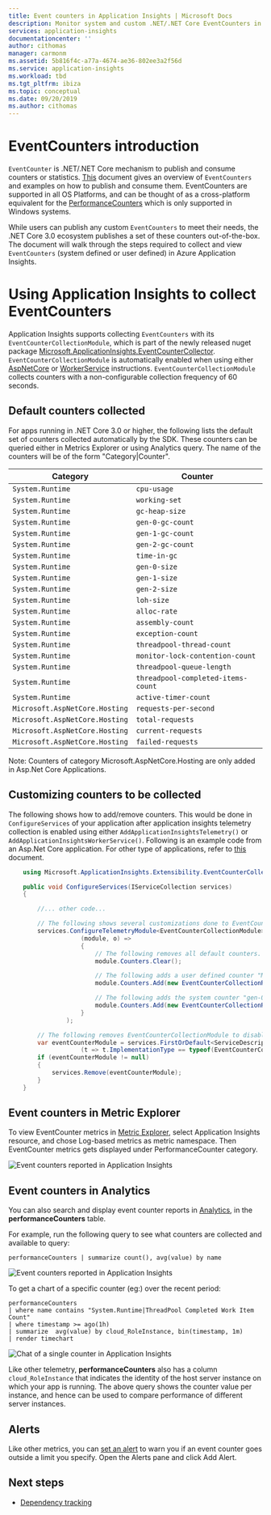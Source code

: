 ```yaml
---
title: Event counters in Application Insights | Microsoft Docs
description: Monitor system and custom .NET/.NET Core EventCounters in Application Insights.
services: application-insights
documentationcenter: ''
author: cithomas
manager: carmonm
ms.assetid: 5b816f4c-a77a-4674-ae36-802ee3a2f56d
ms.service: application-insights
ms.workload: tbd
ms.tgt_pltfrm: ibiza
ms.topic: conceptual
ms.date: 09/20/2019
ms.author: cithomas
---
```

# EventCounters introduction

`EventCounter` is .NET/.NET Core mechanism to publish and consume counters or statistics. [This](https://github.com/dotnet/corefx/blob/master/src/System.Diagnostics.Tracing/documentation/EventCounterTutorial.md) document gives an overview of `EventCounters` and examples on how to publish and consume them. EventCounters are supported in all OS Platforms, and can be thought of as a cross-platform equivalent for the [PerformanceCounters](https://docs.microsoft.com/dotnet/api/system.diagnostics.performancecounter) which is only supported in Windows systems.

While users can publish any custom `EventCounters` to meet their needs, the .NET Core 3.0 ecosystem publishes a set of these counters out-of-the-box. The document will walk through the steps required to collect and view `EventCounters` (system defined or user defined) in Azure Application Insights.

# Using Application Insights to collect EventCounters

Application Insights supports collecting `EventCounters` with its `EventCounterCollectionModule`, which is part of the newly released nuget package [Microsoft.ApplicationInsights.EventCounterCollector](https://www.nuget.org/packages/Microsoft.ApplicationInsights.EventCounterCollector). `EventCounterCollectionModule` is automatically enabled when using either [AspNetCore](asp-net-core.md) or [WorkerService](worker-service.md) instructions. `EventCounterCollectionModule` collects counters with a non-configurable collection frequency of 60 seconds.

## Default counters collected

For apps running in .NET Core 3.0 or higher, the following lists the default set of counters collected automatically by the SDK. These counters can be queried either in Metrics Explorer or using Analytics query. The name of the counters will be of the form "Category|Counter".

|Category | Counter|
|---------------|-------|
|`System.Runtime` | `cpu-usage` |
|`System.Runtime` | `working-set` |
|`System.Runtime` | `gc-heap-size` |
|`System.Runtime` | `gen-0-gc-count` |
|`System.Runtime` | `gen-1-gc-count` |
|`System.Runtime` | `gen-2-gc-count` |
|`System.Runtime` | `time-in-gc` |
|`System.Runtime` | `gen-0-size` |
|`System.Runtime` | `gen-1-size` |
|`System.Runtime` | `gen-2-size` |
|`System.Runtime` | `loh-size` |
|`System.Runtime` | `alloc-rate` |
|`System.Runtime` | `assembly-count` |
|`System.Runtime` | `exception-count` |
|`System.Runtime` | `threadpool-thread-count` |
|`System.Runtime` | `monitor-lock-contention-count` |
|`System.Runtime` | `threadpool-queue-length` |
|`System.Runtime` | `threadpool-completed-items-count` |
|`System.Runtime` | `active-timer-count` |
|`Microsoft.AspNetCore.Hosting` | `requests-per-second` |
|`Microsoft.AspNetCore.Hosting` | `total-requests` |
|`Microsoft.AspNetCore.Hosting` | `current-requests` |
|`Microsoft.AspNetCore.Hosting` | `failed-requests` |

Note: Counters of category Microsoft.AspNetCore.Hosting are only added in Asp.Net Core Applications.

## Customizing counters to be collected

The following shows how to add/remove counters. This would be done in `ConfigureServices` of your application after application insights telemetry collection is enabled using either `AddApplicationInsightsTelemetry()` or `AddApplicationInsightsWorkerService()`. Following is an example code from an Asp.Net Core application. For other type of applications, refer to [this](worker-service.md#configuring-or-removing-default-telemetrymodules) document.

```csharp
    using Microsoft.ApplicationInsights.Extensibility.EventCounterCollector;

    public void ConfigureServices(IServiceCollection services)
    {

        //... other code...

        // The following shows several customizations done to EventCounterCollectionModule.
        services.ConfigureTelemetryModule<EventCounterCollectionModule>(
                    (module, o) =>
                    {
                        // The following removes all default counters.
                        module.Counters.Clear();

                        // The following adds a user defined counter "MyCounter" from EventSource named "MyEventSource"
                        module.Counters.Add(new EventCounterCollectionRequest("MyEventSource", "MyCounter"));

                        // The following adds the system counter "gen-0-size" from "System.Runtime"
                        module.Counters.Add(new EventCounterCollectionRequest("System.Runtime", "gen-0-size"));
                    }
                );

        // The following removes EventCounterCollectionModule to disable the module completely.
        var eventCounterModule = services.FirstOrDefault<ServiceDescriptor>
                    (t => t.ImplementationType == typeof(EventCounterCollectionModule));
        if (eventCounterModule != null)
        {
            services.Remove(eventCounterModule);
        }
    }
```

## Event counters in Metric Explorer

To view EventCounter metrics in [Metric Explorer](https://docs.microsoft.com/azure/azure-monitor/platform/metrics-charts), select Application Insights resource, and chose Log-based metrics as metric namespace. Then EventCounter metrics gets displayed under PerformanceCounter category.

![Event counters reported in Application Insights](./media/event-counters/meticsexplorer-counterlist.png)

## Event counters in Analytics

You can also search and display event counter reports in [Analytics](../../azure-monitor/app/analytics.md), in the **performanceCounters** table.

For example, run the following query to see what counters are collected and available to query:

```Kusto
performanceCounters | summarize count(), avg(value) by name
```

![Event counters reported in Application Insights](./media/event-counters/analytics-event-counters.png)

To get a chart of a specific counter (eg:) over the recent period:

```Kusto
performanceCounters 
| where name contains "System.Runtime|ThreadPool Completed Work Item Count"
| where timestamp >= ago(1h)
| summarize  avg(value) by cloud_RoleInstance, bin(timestamp, 1m)
| render timechart
```

![Chat of a single counter in Application Insights](./media/event-counters/analytics-completeditems-counters.png)

Like other telemetry, **performanceCounters** also has a column `cloud_RoleInstance` that indicates the identity of the host server instance on which your app is running. The above query shows the counter value per instance, and hence can be used to compare performance of different server instances.

## Alerts
Like other metrics, you can [set an alert](../../azure-monitor/app/alerts.md) to warn you if an event counter goes outside a limit you specify. Open the Alerts pane and click Add Alert.

## <a name="next"></a>Next steps

* [Dependency tracking](../../azure-monitor/app/asp-net-dependencies.md)